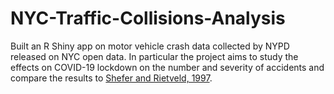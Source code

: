# NYC-Traffic-Collisions-Analysis
Built an R Shiny app on motor vehicle crash data collected by NYPD released on NYC open data. In particular the project aims to study the effects on COVID-19 lockdown on the number and severity of accidents and compare the results to [Shefer and Rietveld, 1997](https://doi.org/10.1080/0042098975970).

